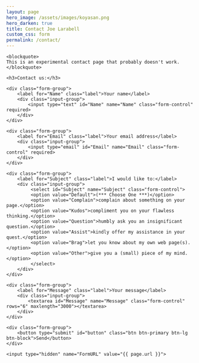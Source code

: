 ```yaml
---
layout: page
hero_image: /assets/images/koyasan.png
hero_darken: true
title: Contact Joe Larabell
custom_css: form
permalink: /contact/
---
```

<form id="form-id" class="form-class" method="post" action="/contact/contact.cgi/larabell">
    <!-- This entire "form" block will be replaced by the script-generated reply -->

    <blockquote>
    This is an experimental contact page that probably doesn't work.
    </blockquote>

    <h3>Contact us:</h3>

    <div class="form-group">
        <label for="Name" class="label">Your name</label>
        <div class="input-group">
            <input type="text" id="Name" name="Name" class="form-control" required>
        </div>
    </div>

    <div class="form-group">
        <label for="Email" class="label">Your email address</label>
        <div class="input-group">
            <input type="email" id="Email" name="Email" class="form-control" required>
        </div>
    </div>

    <div class="form-group">
        <label for="Subject" class="label">I would like to:</label>
        <div class="input-group">
             <select id="Subject" name="Subject" class="form-control">
             <option value="Default">(*** Choose One ***)</option>
             <option value="Complain">complain about something on your page.</option>
             <option value="Kudos">compliment you on your flawless thinking.</option>
             <option value="Question">humbly ask you an insignificant question.</option>
             <option value="Assist">kindly offer my assistance in your quest.</option>
             <option value="Brag">let you know about my own web page(s).</option>
             <option value="Other">give you a (small) piece of my mind.</option>
             </select>
        </div>
    </div>

    <div class="form-group">
        <label for="Message" class="label">Your message</label>
        <div class="input-group">
            <textarea id="Message" name="Message" class="form-control" rows="6" maxlength="3000"></textarea>
        </div>
    </div>

    <div class="form-group">
        <button type="submit" id="button" class="btn btn-primary btn-lg btn-block">Send</button>
    </div>

    <input type="hidden" name="FormURL" value="{{ page.url }}">
</form>
